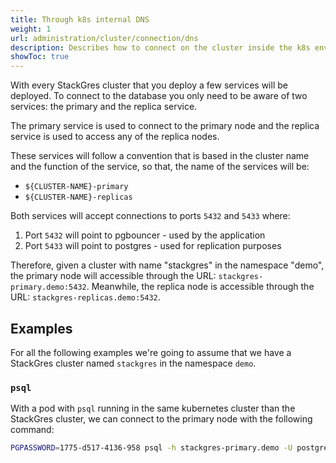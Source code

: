 ```yaml
---
title: Through k8s internal DNS
weight: 1
url: administration/cluster/connection/dns
description: Describes how to connect on the cluster inside the k8s environment.
showToc: true
---
```


With every StackGres cluster that you deploy a few services will be deployed.  To connect to the database you only need to be aware of two services: the primary and the replica service.

The primary service is used to connect to the primary node and the replica service is used to access any of the replica nodes.

These services will follow a convention that is based in the cluster name and the function of the service, so that, the name of the services will be:

 - `${CLUSTER-NAME}-primary`
 - `${CLUSTER-NAME}-replicas`

Both services will accept connections to ports `5432` and `5433` where:

1. Port `5432` will point to pgbouncer - used by the application
1. Port `5433` will point to postgres - used for replication purposes

Therefore, given a cluster with name "stackgres" in the namespace "demo", the primary node will accessible through
 the URL: `stackgres-primary.demo:5432`.  Meanwhile, the replica node is accessible through the URL: `stackgres-replicas.demo:5432`.

## Examples

For all the following examples we're going to assume that we have a StackGres cluster named `stackgres` in the namespace `demo`.

### `psql`

With a pod with `psql` running in the same kubernetes cluster than the StackGres cluster, we can connect to the primary node with the following command:

``` sh
PGPASSWORD=1775-d517-4136-958 psql -h stackgres-primary.demo -U postgres
```
